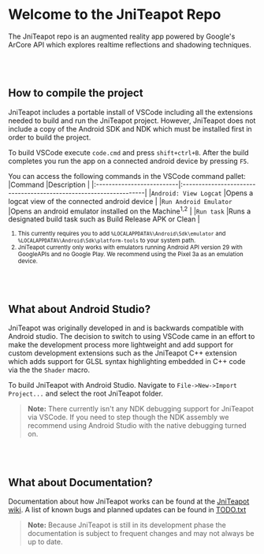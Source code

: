 # Welcome to the JniTeapot Repo

The JniTeapot repo is an augmented reality app powered by Google's ArCore API which explores realtime reflections and shadowing techniques.

<br><br>

## How to compile the project
JniTeapot includes a portable install of VSCode including all the extensions needed to build and run the JniTeapot project. However, JniTeapot does not include a copy of the Android SDK and NDK which must be installed first in order to build the project.
 
To build VSCode execute `code.cmd` and press `shift+ctrl+B`. After the build completes you run the app on a connected android device by pressing `F5`.

You can access the following commands in the VSCode command pallet:
|Command                    |Description                                                        |
|:--------------------------|:------------------------------------------------------------------|
|`Android: View Logcat`     |Opens a logcat view of the connected android device                |
|`Run Android Emulator`     |Opens an android emulator installed on the Machine<sup>1,2</sup>   |
|`Run task`                 |Runs a designated build task such as Build Release APK or Clean    |

><small>
1. This currently requires you to add `%LOCALAPPDATA%\Android\Sdk\emulator` and `%LOCALAPPDATA%\Android\Sdk\platform-tools` to your system path.
2. JniTeapot currently only works with emulators running Android API version 29 with GoogleAPIs and no Google Play. We recommend using the Pixel 3a as an emulation device.
></small> 


<br><br>

## What about Android Studio?
JniTeapot was originally developed in and is backwards compatible with Android studio. The decision to switch to using VSCode came in an effort to make the development process more lightweight and add support for custom development extensions such as the JniTeapot C++ extension which adds support for GLSL syntax highlighting embedded in C++ code via the the `Shader` macro. 

To build JniTeapot with Android Studio. Navigate to `File->New->Import Project...` and select the root JniTeapot folder.   

> **Note:** There currently isn't any NDK debugging support for JniTeapot via VSCode. If you need to step though the NDK assembly we recommend using Android Studio with the native debugging turned on.

<br><br>

## What about Documentation?
Documentation about how JniTeapot works can be found at the [JniTeapot wiki](https://github.com/UM-EECS-441/graphics/wiki/JniTeapot-Documentation).
A list of known bugs and planned updates can be found in [TODO.txt](TODO.txt) 

> **Note:** Because JniTeapot is still in its development phase the documentation is subject to frequent changes and may not always be up to date.